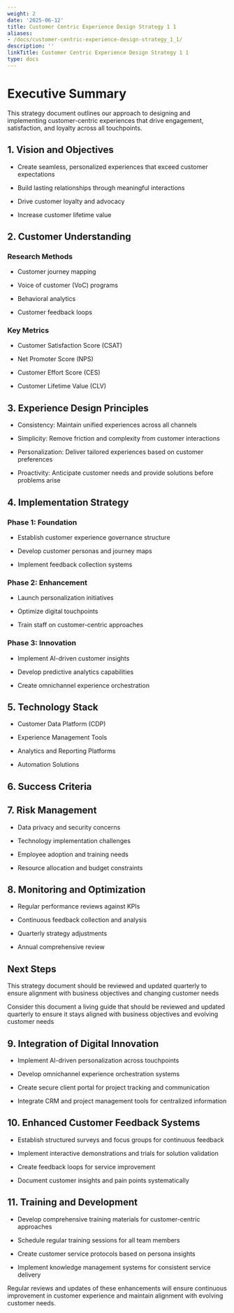 ```yaml
---
weight: 2
date: '2025-06-12'
title: Customer Centric Experience Design Strategy 1 1
aliases:
- /docs/customer-centric-experience-design-strategy_1_1/
description: ''
linkTitle: Customer Centric Experience Design Strategy 1 1
type: docs
---
```


# Executive Summary

This strategy document outlines our approach to designing and implementing customer-centric experiences that drive engagement, satisfaction, and loyalty across all touchpoints.

## 1. Vision and Objectives

- Create seamless, personalized experiences that exceed customer expectations

- Build lasting relationships through meaningful interactions

- Drive customer loyalty and advocacy

- Increase customer lifetime value

## 2. Customer Understanding

### Research Methods

- Customer journey mapping

- Voice of customer (VoC) programs

- Behavioral analytics

- Customer feedback loops

### Key Metrics

- Customer Satisfaction Score (CSAT)

- Net Promoter Score (NPS)

- Customer Effort Score (CES)

- Customer Lifetime Value (CLV)

## 3. Experience Design Principles

- Consistency: Maintain unified experiences across all channels

- Simplicity: Remove friction and complexity from customer interactions

- Personalization: Deliver tailored experiences based on customer preferences

- Proactivity: Anticipate customer needs and provide solutions before problems arise

## 4. Implementation Strategy

### Phase 1: Foundation

- Establish customer experience governance structure

- Develop customer personas and journey maps

- Implement feedback collection systems

### Phase 2: Enhancement

- Launch personalization initiatives

- Optimize digital touchpoints

- Train staff on customer-centric approaches

### Phase 3: Innovation

- Implement AI-driven customer insights

- Develop predictive analytics capabilities

- Create omnichannel experience orchestration

## 5. Technology Stack

- Customer Data Platform (CDP)

- Experience Management Tools

- Analytics and Reporting Platforms

- Automation Solutions

## 6. Success Criteria

<!-- Unsupported block type: table -->

## 7. Risk Management

- Data privacy and security concerns

- Technology implementation challenges

- Employee adoption and training needs

- Resource allocation and budget constraints

## 8. Monitoring and Optimization

- Regular performance reviews against KPIs

- Continuous feedback collection and analysis

- Quarterly strategy adjustments

- Annual comprehensive review

## Next Steps

<!-- Unsupported block type: to_do -->

<!-- Unsupported block type: to_do -->

<!-- Unsupported block type: to_do -->

<!-- Unsupported block type: to_do -->

<!-- Unsupported block type: to_do -->

This strategy document should be reviewed and updated quarterly to ensure alignment with business objectives and changing customer needs



Consider this document a living guide that should be reviewed and updated quarterly to ensure it stays aligned with business objectives and evolving customer needs



## 9. Integration of Digital Innovation

- Implement AI-driven personalization across touchpoints

- Develop omnichannel experience orchestration systems

- Create secure client portal for project tracking and communication

- Integrate CRM and project management tools for centralized information

## 10. Enhanced Customer Feedback Systems

- Establish structured surveys and focus groups for continuous feedback

- Implement interactive demonstrations and trials for solution validation

- Create feedback loops for service improvement

- Document customer insights and pain points systematically

## 11. Training and Development

- Develop comprehensive training materials for customer-centric approaches

- Schedule regular training sessions for all team members

- Create customer service protocols based on persona insights

- Implement knowledge management systems for consistent service delivery

Regular reviews and updates of these enhancements will ensure continuous improvement in customer experience and maintain alignment with evolving customer needs.